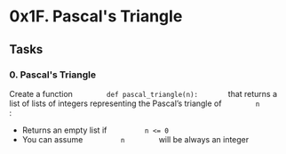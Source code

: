 0x1F. Pascal's Triangle
=======================

Tasks
-----

### 0. Pascal's Triangle

Create a function `         def pascal_triangle(n):        ` that
returns a list of lists of integers representing the Pascal’s triangle
of `         n        ` :

-   Returns an empty list if `          n <= 0         `
-   You can assume `          n         ` will be always an integer

<!-- -->
